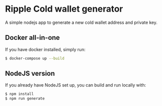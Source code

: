 # Ripple Cold wallet generator

A simple nodejs app to generate a new cold wallet address and private key.

## Docker all-in-one

If you have docker installed, simply run:

``` bash
$ docker-compose up --build
```

## NodeJS version

If you already have NodeJS set up, you can build and run locally with:

```bash
$ npm install
$ npm run generate
```
